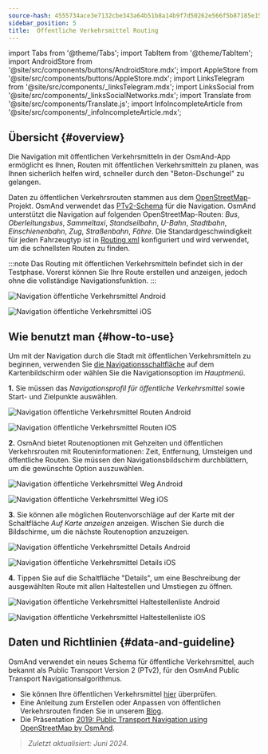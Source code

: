 ```yaml
---
source-hash: 4555734ace3e7132cbe343a64b51b8a14b9f7d50262e566f5b87185e156e7f36
sidebar_position: 5
title:  Öffentliche Verkehrsmittel Routing
---
```

import Tabs from '@theme/Tabs';
import TabItem from '@theme/TabItem';
import AndroidStore from '@site/src/components/buttons/AndroidStore.mdx';
import AppleStore from '@site/src/components/buttons/AppleStore.mdx';
import LinksTelegram from '@site/src/components/_linksTelegram.mdx';
import LinksSocial from '@site/src/components/_linksSocialNetworks.mdx';
import Translate from '@site/src/components/Translate.js';
import InfoIncompleteArticle from '@site/src/components/_infoIncompleteArticle.mdx';




## Übersicht {#overview}

Die Navigation mit öffentlichen Verkehrsmitteln in der OsmAnd-App ermöglicht es Ihnen, Routen mit öffentlichen Verkehrsmitteln zu planen, was Ihnen sicherlich helfen wird, schneller durch den "Beton-Dschungel" zu gelangen.

Daten zu öffentlichen Verkehrsrouten stammen aus dem [OpenStreetMap](http://openstreetmap.org/)-Projekt. OsmAnd verwendet das [PTv2-Schema](https://wiki.openstreetmap.org/wiki/Public_transport) für die Navigation. OsmAnd unterstützt die Navigation auf folgenden OpenStreetMap-Routen: *Bus*, *Oberleitungsbus*, *Sammeltaxi*, *Standseilbahn*, *U-Bahn*, *Stadtbahn*, *Einschienenbahn*, *Zug*, *Straßenbahn*, *Fähre*. Die Standardgeschwindigkeit für jeden Fahrzeugtyp ist in [Routing xml](../../../technical/build-osmand/routing.md) konfiguriert und wird verwendet, um die schnellsten Routen zu finden.

:::note
Das Routing mit öffentlichen Verkehrsmitteln befindet sich in der Testphase. Vorerst können Sie Ihre Route erstellen und anzeigen, jedoch ohne die vollständige Navigationsfunktion.
:::

<Tabs groupId="operating-systems" queryString="current-os">

<TabItem value="android" label="Android">

![Navigation öffentliche Verkehrsmittel Android](@site/static/img/navigation/public/navigation_android.png)  

</TabItem>

<TabItem value="ios" label="iOS">  

![Navigation öffentliche Verkehrsmittel iOS](@site/static/img/navigation/public/navigation_ios.png)

</TabItem>

</Tabs>


## Wie benutzt man {#how-to-use}

Um mit der Navigation durch die Stadt mit öffentlichen Verkehrsmitteln zu beginnen, verwenden Sie [die Navigationsschaltfläche](../../widgets/map-buttons.md#directions) auf dem Kartenbildschirm oder wählen Sie die Navigationsoption im *Hauptmenü*.

**1.** Sie müssen das *Navigationsprofil für öffentliche Verkehrsmittel* sowie Start- und Zielpunkte auswählen.

<Tabs groupId="operating-systems" queryString="current-os">

<TabItem value="android" label="Android">

![Navigation öffentliche Verkehrsmittel Routen Android](@site/static/img/navigation/public/navigation_public_android.png)

</TabItem>

<TabItem value="ios" label="iOS">  

![Navigation öffentliche Verkehrsmittel Routen iOS](@site/static/img/navigation/public/navigation_public_ios.png)

</TabItem>

</Tabs>

**2.** OsmAnd bietet Routenoptionen mit Gehzeiten und öffentlichen Verkehrsrouten mit Routeninformationen: Zeit, Entfernung, Umsteigen und öffentliche Routen. Sie müssen den Navigationsbildschirm durchblättern, um die gewünschte Option auszuwählen.

<Tabs groupId="operating-systems" queryString="current-os">

<TabItem value="android" label="Android">

![Navigation öffentliche Verkehrsmittel Weg Android](@site/static/img/navigation/public/navigation_way_android.png)

</TabItem>

<TabItem value="ios" label="iOS">  

![Navigation öffentliche Verkehrsmittel Weg iOS](@site/static/img/navigation/public/navigation_way_ios.png)

</TabItem>

</Tabs>

**3.** Sie können alle möglichen Routenvorschläge auf der Karte mit der Schaltfläche *Auf Karte anzeigen* anzeigen. Wischen Sie durch die Bildschirme, um die nächste Routenoption anzuzeigen.

<Tabs groupId="operating-systems" queryString="current-os">

<TabItem value="android" label="Android">

![Navigation öffentliche Verkehrsmittel Details Android](@site/static/img/navigation/public/navigation_details_android.png)

</TabItem>

<TabItem value="ios" label="iOS">  

![Navigation öffentliche Verkehrsmittel Details iOS](@site/static/img/navigation/public/navigation_details_ios.png)

</TabItem>

</Tabs>


**4.** Tippen Sie auf die Schaltfläche "Details", um eine Beschreibung der ausgewählten Route mit allen Haltestellen und Umstiegen zu öffnen.

<Tabs groupId="operating-systems" queryString="current-os">

<TabItem value="android" label="Android">

![Navigation öffentliche Verkehrsmittel Haltestellenliste Android](@site/static/img/navigation/public/navigation_stops_list_android.png)

</TabItem>

<TabItem value="ios" label="iOS">  

![Navigation öffentliche Verkehrsmittel Haltestellenliste iOS](@site/static/img/navigation/public/navigation_stops_list_ios.png)

</TabItem>

</Tabs>


## Daten und Richtlinien {#data-and-guideline}

OsmAnd verwendet ein neues Schema für öffentliche Verkehrsmittel, auch bekannt als Public Transport Version 2 (PTv2), für den OsmAnd Public Transport Navigationsalgorithmus.

- Sie können Ihre öffentlichen Verkehrsmittel [hier](http://tools.geofabrik.de/osmi/) überprüfen.
- Eine Anleitung zum Erstellen oder Anpassen von öffentlichen Verkehrsrouten finden Sie in unserem [Blog](https://osmand.net/blog/guideline-pt).
- Die Präsentation [2019: Public Transport Navigation using OpenStreetMap by OsmAnd](https://www.youtube.com/watch?v=SPab09kaWPc&ab_channel=StateoftheMap).

> *Zuletzt aktualisiert: Juni 2024.*